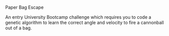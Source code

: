 Paper Bag Escape

An entry University Bootcamp challenge which requires you to code a genetic algorithm to learn the correct angle and velocity to fire a  cannonball out of a bag.